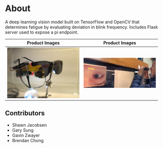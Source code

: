 # About
A deep learning vision model built on TensorFlow and OpenCV that determines fatigue by evaluating deviation in blink frequency. Includes Flask server used to expose a pi endpoint.

Product Images | Product Images
:-------------------------:|:-------------------------:
![product-image](https://github.com/shawn-jacobsen/makeOHIO-2021/blob/main/product-image.jpg)  |  ![using the product - image](https://github.com/shawn-jacobsen/makeOHIO-2021/blob/main/image1.png)

## Contributors
- Shawn Jacobsen
- Gary Sung
- Gavin Zwayer
- Brendan Chong
